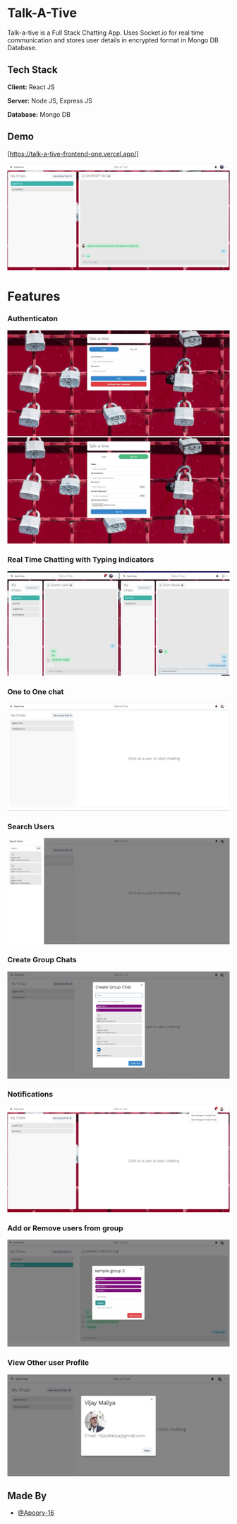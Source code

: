 
# Talk-A-Tive

Talk-a-tive is a Full Stack Chatting App.
Uses Socket.io for real time communication and stores user details in encrypted format in Mongo DB Database.
## Tech Stack

**Client:** React JS

**Server:** Node JS, Express JS

**Database:** Mongo DB
  
## Demo

[https://talk-a-tive-frontend-one.vercel.app/]

![](https://github.com/Apoorv-16/Talk-A-Tive/blob/main/screenshots/Main_chat_window.jpg)

# Features

### Authenticaton
![](https://github.com/Apoorv-16/Talk-A-Tive/blob/main/screenshots/Login_screen.jpg)
![](https://github.com/Apoorv-16/Talk-A-Tive/blob/main/screenshots/Signup_screen.jpg)
### Real Time Chatting with Typing indicators
![](https://github.com/Apoorv-16/Talk-A-Tive/blob/main/screenshots/Real_time_Chat_indicator.png)
### One to One chat
![](https://github.com/Apoorv-16/Talk-A-Tive/blob/main/screenshots/MainScreen.jpg)
### Search Users
![](https://github.com/Apoorv-16/Talk-A-Tive/blob/main/screenshots/search%20user.jpg)
### Create Group Chats
![](https://github.com/Apoorv-16/Talk-A-Tive/blob/main/screenshots/NewGroup.jpg)
### Notifications 
![](https://github.com/Apoorv-16/Talk-A-Tive/blob/main/screenshots/Notification.jpg)
### Add or Remove users from group
![](https://github.com/Apoorv-16/Talk-A-Tive/blob/main/screenshots/Update_Group.jpg)
### View Other user Profile
![](https://github.com/Apoorv-16/Talk-A-Tive/blob/main/screenshots/Profile.jpg)
## Made By

- [@Apoorv-16](https://github.com/Apoorv-16)

  
